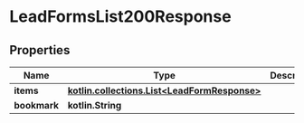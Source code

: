 
# LeadFormsList200Response

## Properties
Name | Type | Description | Notes
------------ | ------------- | ------------- | -------------
**items** | [**kotlin.collections.List&lt;LeadFormResponse&gt;**](LeadFormResponse.md) |  | 
**bookmark** | **kotlin.String** |  |  [optional]



